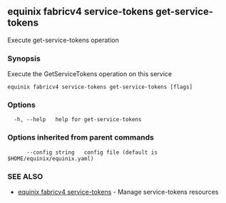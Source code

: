 ## equinix fabricv4 service-tokens get-service-tokens

Execute get-service-tokens operation

### Synopsis

Execute the GetServiceTokens operation on this service

```
equinix fabricv4 service-tokens get-service-tokens [flags]
```

### Options

```
  -h, --help   help for get-service-tokens
```

### Options inherited from parent commands

```
      --config string   config file (default is $HOME/equinix/equinix.yaml)
```

### SEE ALSO

* [equinix fabricv4 service-tokens](equinix_fabricv4_service-tokens.md)	 - Manage service-tokens resources

